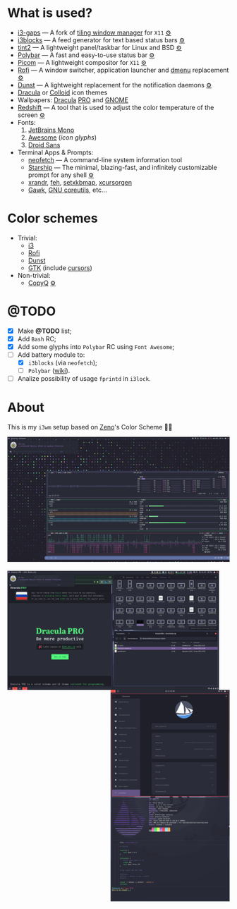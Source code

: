 # What is used?
- [i3-gaps](https://github.com/Airblader/i3) — A fork of [tiling window manager](https://github.com/i3/i3) for `X11` [⚙️](./config/i3/config)
- [i3blocks](https://github.com/vivien/i3blocks) — A feed generator for text based status bars [⚙️](./config/i3blocks/config)
- [tint2](https://gitlab.com/o9000/tint2) — A lightweight panel/taskbar for Linux and BSD [⚙️](./config/tint2/tint2rc)
- [Polybar](https://github.com/polybar/polybar) — A fast and easy-to-use status bar [⚙️](./config/polybar)
- [Picom](https://github.com/yshui/picom) — A lightweight compositor for `X11` [⚙️](./config/picom.conf)
- [Rofi](https://github.com/davatorium/rofi) — A window switcher, application launcher and [dmenu](https://tools.suckless.org/dmenu/) replacement [⚙️](./config/rofi/config.rasi)
- [Dunst](https://dunst-project.org/) — A lightweight replacement for the notification daemons [⚙️](./config/dunst/dunstrc)
- [Dracula](https://github.com/matheuuus/dracula-icons) or [Colloid](https://github.com/vinceliuice/Colloid-icon-theme) icon themes
- Wallpapers: [Dracula](https://github.com/dracula/wallpaper) [PRO](https://draculatheme.com/pro) and [GNOME](https://gitlab.gnome.org/GNOME/gnome-backgrounds)
- [Redshift](https://github.com/jonls/redshift) — A tool that is used to adjust the color temperature of the screen [⚙️](./config/redshift.conf)
- Fonts:
  1. [JetBrains Mono](https://www.jetbrains.com/lp/mono/)
  2. [Awesome](https://fontawesome.com/) (*icon glyphs*)
  3. [Droid Sans](https://fonts.adobe.com/fonts/droid-sans)
- Terminal Apps & Prompts:
  - [neofetch](https://github.com/dylanaraps/neofetch) — A command-line system information tool
  - [Starship](https://starship.rs/) — The minimal, blazing-fast, and infinitely customizable prompt for any shell [⚙️](./config/starship.toml)
  - [xrandr](https://x.org/releases/current/doc/man/man1/xrandr.1.xhtml), [feh](https://feh.finalrewind.org/), [setxkbmap](https://linux.die.net/man/1/setxkbmap), [xcursorgen](https://linux.die.net/man/1/xcursorgen)
  - [Gawk](https://www.gnu.org/software/gawk/), [GNU coreutils](https://www.gnu.org/software/coreutils/), etc...

# Color schemes
- Trivial:
  - [i3](https://github.com/dracula/i3)
  - [Rofi](https://github.com/dracula/rofi)
  - [Dunst](https://github.com/dracula/dunst)
  - [GTK](https://github.com/dracula/gtk) (include [cursors](https://github.com/dracula/gtk/tree/master/kde/cursors))
- Non-trivial:
  - [CopyQ](https://github.com/dracula/copyq) [⚙️](./config/copyq/themes/dracula-custom.ini)

# @TODO
- [x] Make **@TODO** list;
- [x] Add `Bash` RC;
- [x] Add some glyphs into `Polybar` RC using `Font Awesome`;
- [ ] Add battery module to:
  - [x] `i3blocks` (via `neofetch`);
  - [ ] `Polybar` ([wiki](https://github.com/polybar/polybar/wiki/Module:-battery)).
- [ ] Analize possibility of usage ```fprintd``` in ```i3lock```.

# About
This is my `i3wm` setup based on [Zeno](https://github.com/zenorocha)'s Color Scheme 🧛‍♂️

<div align="center"><img src="https://raw.githubusercontent.com/etokarew/i3dracula/main/captures/current.png" alt="Current"></div>
<br>
<div>
  <img src="https://raw.githubusercontent.com/etokarew/i3dracula/main/captures/hdmi.png" alt="HDMI" align="left" height="270px">
  <img src="https://raw.githubusercontent.com/etokarew/i3dracula/main/captures/dvi.png" alt="DVI" align="right" height="480px">
</div>
